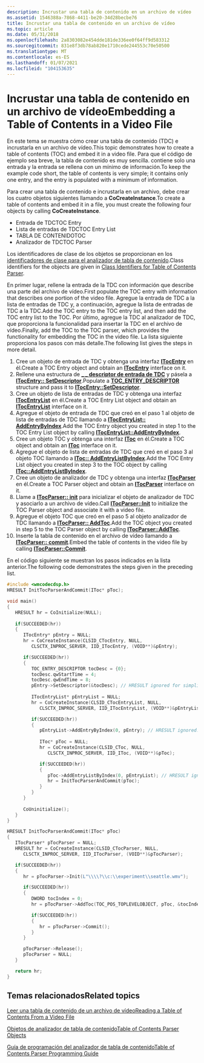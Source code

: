 ```yaml
---
description: Incrustar una tabla de contenido en un archivo de vídeo
ms.assetid: 1546388a-7868-4411-be20-34d28becbe76
title: Incrustar una tabla de contenido en un archivo de vídeo
ms.topic: article
ms.date: 05/31/2018
ms.openlocfilehash: 2a8303082e454dde181de336ee0f64ff9d583312
ms.sourcegitcommit: 831e8f3db78ab820e1710cede244553c70e50500
ms.translationtype: MT
ms.contentlocale: es-ES
ms.lasthandoff: 01/07/2021
ms.locfileid: "104153635"
---
```

# <a name="embedding-a-table-of-contents-in-a-video-file"></a><span data-ttu-id="d7dd6-103">Incrustar una tabla de contenido en un archivo de vídeo</span><span class="sxs-lookup"><span data-stu-id="d7dd6-103">Embedding a Table of Contents in a Video File</span></span>

<span data-ttu-id="d7dd6-104">En este tema se muestra cómo crear una tabla de contenido (TDC) e incrustarla en un archivo de vídeo.</span><span class="sxs-lookup"><span data-stu-id="d7dd6-104">This topic demonstrates how to create a table of contents (TOC) and embed it in a video file.</span></span> <span data-ttu-id="d7dd6-105">Para que el código de ejemplo sea breve, la tabla de contenido es muy sencilla. contiene solo una entrada y la entrada se rellena con un mínimo de información.</span><span class="sxs-lookup"><span data-stu-id="d7dd6-105">To keep the example code short, the table of contents is very simple; it contains only one entry, and the entry is populated with a minimum of information.</span></span>

<span data-ttu-id="d7dd6-106">Para crear una tabla de contenido e incrustarla en un archivo, debe crear los cuatro objetos siguientes llamando a **CoCreateInstance**.</span><span class="sxs-lookup"><span data-stu-id="d7dd6-106">To create a table of contents and embed it in a file, you must create the following four objects by calling **CoCreateInstance**.</span></span>

-   <span data-ttu-id="d7dd6-107">Entrada de TDC</span><span class="sxs-lookup"><span data-stu-id="d7dd6-107">TOC Entry</span></span>
-   <span data-ttu-id="d7dd6-108">Lista de entradas de TDC</span><span class="sxs-lookup"><span data-stu-id="d7dd6-108">TOC Entry List</span></span>
-   <span data-ttu-id="d7dd6-109">TABLA DE CONTENIDO</span><span class="sxs-lookup"><span data-stu-id="d7dd6-109">TOC</span></span>
-   <span data-ttu-id="d7dd6-110">Analizador de TDC</span><span class="sxs-lookup"><span data-stu-id="d7dd6-110">TOC Parser</span></span>

<span data-ttu-id="d7dd6-111">Los identificadores de clase de los objetos se proporcionan en los [identificadores de clase para el analizador de tabla de contenido](class-identifiers-for-toc-parser.md).</span><span class="sxs-lookup"><span data-stu-id="d7dd6-111">Class identifiers for the objects are given in [Class Identifiers for Table of Contents Parser](class-identifiers-for-toc-parser.md).</span></span>

<span data-ttu-id="d7dd6-112">En primer lugar, rellene la entrada de la TDC con información que describe una parte del archivo de vídeo.</span><span class="sxs-lookup"><span data-stu-id="d7dd6-112">First populate the TOC entry with information that describes one portion of the video file.</span></span> <span data-ttu-id="d7dd6-113">Agregue la entrada de TDC a la lista de entradas de TDC y, a continuación, agregue la lista de entradas de TDC a la TDC.</span><span class="sxs-lookup"><span data-stu-id="d7dd6-113">Add the TOC entry to the TOC entry list, and then add the TOC entry list to the TOC.</span></span> <span data-ttu-id="d7dd6-114">Por último, agregue la TDC al analizador de TDC, que proporciona la funcionalidad para insertar la TDC en el archivo de vídeo.</span><span class="sxs-lookup"><span data-stu-id="d7dd6-114">Finally, add the TOC to the TOC parser, which provides the functionality for embedding the TOC in the video file.</span></span> <span data-ttu-id="d7dd6-115">La lista siguiente proporciona los pasos con más detalle.</span><span class="sxs-lookup"><span data-stu-id="d7dd6-115">The following list gives the steps in more detail.</span></span>

1.  <span data-ttu-id="d7dd6-116">Cree un objeto de entrada de TDC y obtenga una interfaz [**ITocEntry**](/windows/desktop/api/wmcodecdsp/nn-wmcodecdsp-itocentry) en él.</span><span class="sxs-lookup"><span data-stu-id="d7dd6-116">Create a TOC Entry object and obtain an [**ITocEntry**](/windows/desktop/api/wmcodecdsp/nn-wmcodecdsp-itocentry) interface on it.</span></span>
2.  <span data-ttu-id="d7dd6-117">Rellene una estructura de [**\_ \_ descriptor de entrada de TDC**](/windows/desktop/api/wmcodecdsp/ns-wmcodecdsp-toc_entry_descriptor) y pásela a [**ITocEntry:: SetDescriptor**](/windows/desktop/api/wmcodecdsp/nf-wmcodecdsp-itocentry-setdescriptor).</span><span class="sxs-lookup"><span data-stu-id="d7dd6-117">Populate a [**TOC\_ENTRY\_DESCRIPTOR**](/windows/desktop/api/wmcodecdsp/ns-wmcodecdsp-toc_entry_descriptor) structure and pass it to [**ITocEntry::SetDescriptor**](/windows/desktop/api/wmcodecdsp/nf-wmcodecdsp-itocentry-setdescriptor).</span></span>
3.  <span data-ttu-id="d7dd6-118">Cree un objeto de lista de entradas de TDC y obtenga una interfaz [**ITocEntryList**](/windows/desktop/api/wmcodecdsp/nn-wmcodecdsp-itocentrylist) en él.</span><span class="sxs-lookup"><span data-stu-id="d7dd6-118">Create a TOC Entry List object and obtain an [**ITocEntryList**](/windows/desktop/api/wmcodecdsp/nn-wmcodecdsp-itocentrylist) interface on it.</span></span>
4.  <span data-ttu-id="d7dd6-119">Agregue el objeto de entrada de TDC que creó en el paso 1 al objeto de lista de entradas de TDC llamando a [**ITocEntryList:: AddEntryByIndex**](/windows/desktop/api/wmcodecdsp/nf-wmcodecdsp-itocentrylist-addentrybyindex).</span><span class="sxs-lookup"><span data-stu-id="d7dd6-119">Add the TOC Entry object you created in step 1 to the TOC Entry List object by calling [**ITocEntryList::AddEntryByIndex**](/windows/desktop/api/wmcodecdsp/nf-wmcodecdsp-itocentrylist-addentrybyindex).</span></span>
5.  <span data-ttu-id="d7dd6-120">Cree un objeto TOC y obtenga una interfaz [**IToc**](/windows/desktop/api/wmcodecdsp/nn-wmcodecdsp-itoc) en él.</span><span class="sxs-lookup"><span data-stu-id="d7dd6-120">Create a TOC object and obtain an [**IToc**](/windows/desktop/api/wmcodecdsp/nn-wmcodecdsp-itoc) interface on it.</span></span>
6.  <span data-ttu-id="d7dd6-121">Agregue el objeto de lista de entradas de TDC que creó en el paso 3 al objeto TOC llamando a [**IToc:: AddEntryListByIndex**](/windows/desktop/api/wmcodecdsp/nf-wmcodecdsp-itoc-addentrylistbyindex).</span><span class="sxs-lookup"><span data-stu-id="d7dd6-121">Add the TOC Entry List object you created in step 3 to the TOC object by calling [**IToc::AddEntryListByIndex**](/windows/desktop/api/wmcodecdsp/nf-wmcodecdsp-itoc-addentrylistbyindex).</span></span>
7.  <span data-ttu-id="d7dd6-122">Cree un objeto de analizador de TDC y obtenga una interfaz [**ITocParser**](/windows/desktop/api/wmcodecdsp/nn-wmcodecdsp-itocparser) en él.</span><span class="sxs-lookup"><span data-stu-id="d7dd6-122">Create a TOC Parser object and obtain an [**ITocParser**](/windows/desktop/api/wmcodecdsp/nn-wmcodecdsp-itocparser) interface on it.</span></span>
8.  <span data-ttu-id="d7dd6-123">Llame a [**ITocParser:: init**](/windows/desktop/api/wmcodecdsp/nf-wmcodecdsp-itocparser-init) para inicializar el objeto de analizador de TDC y asociarlo a un archivo de vídeo.</span><span class="sxs-lookup"><span data-stu-id="d7dd6-123">Call [**ITocParser::Init**](/windows/desktop/api/wmcodecdsp/nf-wmcodecdsp-itocparser-init) to initialize the TOC Parser object and associate it with a video file.</span></span>
9.  <span data-ttu-id="d7dd6-124">Agregue el objeto TOC que creó en el paso 5 al objeto analizador de TDC llamando a [**ITocParser:: AddToc**](/windows/desktop/api/wmcodecdsp/nf-wmcodecdsp-itocparser-addtoc).</span><span class="sxs-lookup"><span data-stu-id="d7dd6-124">Add the TOC object you created in step 5 to the TOC Parser object by calling [**ITocParser::AddToc**](/windows/desktop/api/wmcodecdsp/nf-wmcodecdsp-itocparser-addtoc).</span></span>
10. <span data-ttu-id="d7dd6-125">Inserte la tabla de contenido en el archivo de vídeo llamando a [**ITocParser:: commit**](/windows/desktop/api/wmcodecdsp/nf-wmcodecdsp-itocparser-commit).</span><span class="sxs-lookup"><span data-stu-id="d7dd6-125">Embed the table of contents in the video file by calling [**ITocParser::Commit**](/windows/desktop/api/wmcodecdsp/nf-wmcodecdsp-itocparser-commit).</span></span>

<span data-ttu-id="d7dd6-126">En el código siguiente se muestran los pasos indicados en la lista anterior.</span><span class="sxs-lookup"><span data-stu-id="d7dd6-126">The following code demonstrates the steps given in the preceding list.</span></span>


```C++
#include <wmcodecdsp.h>
HRESULT InitTocParserAndCommit(IToc* pToc);

void main()
{
   HRESULT hr = CoInitialize(NULL);
   
   if(SUCCEEDED(hr))
   {    
      ITocEntry* pEntry = NULL;
      hr = CoCreateInstance(CLSID_CTocEntry, NULL, 
         CLSCTX_INPROC_SERVER, IID_ITocEntry, (VOID**)&pEntry); 

      if(SUCCEEDED(hr))
      {
         TOC_ENTRY_DESCRIPTOR tocDesc = {0};
         tocDesc.qwStartTime = 4; 
         tocDesc.qwEndTime = 8;
         pEntry->SetDescriptor(&tocDesc); // HRESULT ignored for simplicity.    
    
         ITocEntryList* pEntryList = NULL;
         hr = CoCreateInstance(CLSID_CTocEntryList, NULL, 
            CLSCTX_INPROC_SERVER, IID_ITocEntryList, (VOID**)&pEntryList);

         if(SUCCEEDED(hr))
         {
            pEntryList->AddEntryByIndex(0, pEntry); // HRESULT ignored.
      
            IToc* pToc = NULL;
            hr = CoCreateInstance(CLSID_CToc, NULL, 
               CLSCTX_INPROC_SERVER, IID_IToc, (VOID**)&pToc);

            if(SUCCEEDED(hr))
            {
               pToc->AddEntryListByIndex(0, pEntryList); // HRESULT ignored.
               hr = InitTocParserAndCommit(pToc);
            }
         }
      }
     
      CoUninitialize();
   }
}

HRESULT InitTocParserAndCommit(IToc* pToc)
{
   ITocParser* pTocParser = NULL;
   HRESULT hr = CoCreateInstance(CLSID_CTocParser, NULL, 
      CLSCTX_INPROC_SERVER, IID_ITocParser, (VOID**)&pTocParser);

   if(SUCCEEDED(hr))
   {
      hr = pTocParser->Init(L"\\\\?\\c:\\experiment\\seattle.wmv");

      if(SUCCEEDED(hr))
      {
         DWORD tocIndex = 0;
         hr = pTocParser->AddToc(TOC_POS_TOPLEVELOBJECT, pToc, &tocIndex);

         if(SUCCEEDED(hr))
         {
            hr = pTocParser->Commit();
         }
      }

      pTocParser->Release();
      pTocParser = NULL;
   }

   return hr;
}
```



## <a name="related-topics"></a><span data-ttu-id="d7dd6-127">Temas relacionados</span><span class="sxs-lookup"><span data-stu-id="d7dd6-127">Related topics</span></span>

<dl> <dt>

[<span data-ttu-id="d7dd6-128">Leer una tabla de contenido de un archivo de vídeo</span><span class="sxs-lookup"><span data-stu-id="d7dd6-128">Reading a Table of Contents From a Video File</span></span>](reading-a-table-of-contents-from-a-video-file.md)
</dt> <dt>

[<span data-ttu-id="d7dd6-129">Objetos de analizador de tabla de contenido</span><span class="sxs-lookup"><span data-stu-id="d7dd6-129">Table of Contents Parser Objects</span></span>](toc-parser-objects.md)
</dt> <dt>

[<span data-ttu-id="d7dd6-130">Guía de programación del analizador de tabla de contenido</span><span class="sxs-lookup"><span data-stu-id="d7dd6-130">Table of Contents Parser Programming Guide</span></span>](toc-parser-programming-guide.md)
</dt> </dl>

 

 



